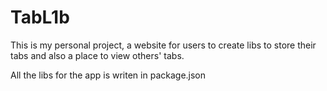 # TabL1b
This is my personal project, a website for users to create libs to store their tabs and also a place to view others' tabs. 

All the libs for the app is writen in package.json
